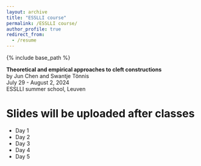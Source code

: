 ```yaml
---
layout: archive
title: "ESSLLI course"
permalink: /ESSLLI course/
author_profile: true
redirect_from:
  - /resume
---
```


{% include base_path %}  

**Theoretical and empirical approaches to cleft constructions**<br>
by Jun Chen and Swantje Tönnis <br>
July 29 - August 2, 2024 <br>
ESSLLI summer school, Leuven 

# Slides will be uploaded after classes
* Day 1
* Day 2
* Day 3
* Day 4
* Day 5


